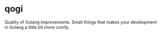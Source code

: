 # qogi
Quality of Golang Improvements. Small things that makes your development in Golang a little bit more comfy.
